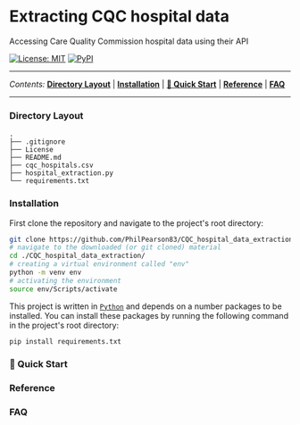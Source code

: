 # Extracting CQC hospital data
Accessing Care Quality Commission hospital data using their API

<a href="https://github.com/PhilPearson83/CQC_hospital_data_extraction/blob/main/LICENSE"><img alt="License: MIT" src="https://img.shields.io/github/license/PhilPearson83/CQC_hospital_data_extraction"></a>
<a href="https://github.com/PhilPearson83/CQC_hospital_data_extraction"><img alt="PyPI" src="https://img.shields.io/badge/python-3.7+-blue.svg"></a>

---

_Contents:_ **[Directory Layout](#Directory-Layout)** | **[Installation](#installation)** | **[🚀 Quick Start](#-quick-start)** | **[Reference](#reference)** | **[FAQ](#faq)**

---

### Directory Layout

```
.
├── .gitignore
├── License
├── README.md
├── cqc_hospitals.csv
├── hospital_extraction.py
└── requirements.txt
```

### Installation
First clone the repository and navigate to the project's root directory:
```bash
git clone https://github.com/PhilPearson83/CQC_hospital_data_extraction.git
# navigate to the downloaded (or git cloned) material
cd ./CQC_hospital_data_extraction/
# creating a virtual environment called "env"
python -m venv env
# activating the environment
source env/Scripts/activate
```

This project is written in [`Python`](https://www.python.org/) and depends on a number packages to be installed. You can install these packages by running the following command in the project's root directory:

```bash
pip install requirements.txt 
```
### 🚀 Quick Start
### Reference
### FAQ

